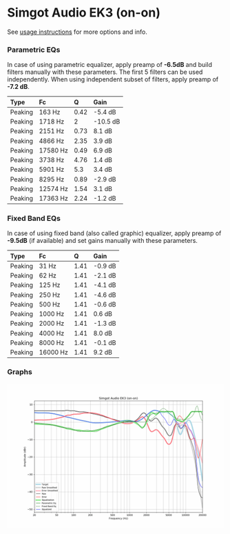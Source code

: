 # Simgot Audio EK3 (on-on)
See [usage instructions](https://github.com/jaakkopasanen/AutoEq#usage) for more options and info.

### Parametric EQs
In case of using parametric equalizer, apply preamp of **-6.5dB** and build filters manually
with these parameters. The first 5 filters can be used independently.
When using independent subset of filters, apply preamp of **-7.2 dB**.

| Type    | Fc       |    Q | Gain     |
|:--------|:---------|:-----|:---------|
| Peaking | 163 Hz   | 0.42 | -5.4 dB  |
| Peaking | 1718 Hz  | 2    | -10.5 dB |
| Peaking | 2151 Hz  | 0.73 | 8.1 dB   |
| Peaking | 4866 Hz  | 2.35 | 3.9 dB   |
| Peaking | 17580 Hz | 0.49 | 6.9 dB   |
| Peaking | 3738 Hz  | 4.76 | 1.4 dB   |
| Peaking | 5901 Hz  | 5.3  | 3.4 dB   |
| Peaking | 8295 Hz  | 0.89 | -2.9 dB  |
| Peaking | 12574 Hz | 1.54 | 3.1 dB   |
| Peaking | 17363 Hz | 2.24 | -1.2 dB  |

### Fixed Band EQs
In case of using fixed band (also called graphic) equalizer, apply preamp of **-9.5dB**
(if available) and set gains manually with these parameters.

| Type    | Fc       |    Q | Gain    |
|:--------|:---------|:-----|:--------|
| Peaking | 31 Hz    | 1.41 | -0.9 dB |
| Peaking | 62 Hz    | 1.41 | -2.1 dB |
| Peaking | 125 Hz   | 1.41 | -4.1 dB |
| Peaking | 250 Hz   | 1.41 | -4.6 dB |
| Peaking | 500 Hz   | 1.41 | -0.6 dB |
| Peaking | 1000 Hz  | 1.41 | 0.6 dB  |
| Peaking | 2000 Hz  | 1.41 | -1.3 dB |
| Peaking | 4000 Hz  | 1.41 | 8.0 dB  |
| Peaking | 8000 Hz  | 1.41 | -0.1 dB |
| Peaking | 16000 Hz | 1.41 | 9.2 dB  |

### Graphs
![](./Simgot%20Audio%20EK3%20(on-on).png)